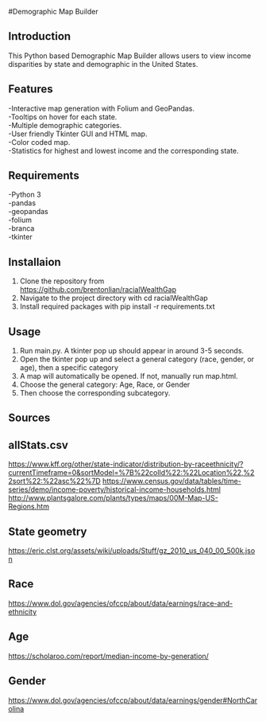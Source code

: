 #Demographic Map Builder

## Introduction
This Python based Demographic Map Builder allows users to view income disparities by state and demographic in the United States.

## Features
-Interactive map generation with Folium and GeoPandas.\
-Tooltips on hover for each state.\
-Multiple demographic categories.\
-User friendly Tkinter GUI and HTML map.\
-Color coded map.\
-Statistics for highest and lowest income and the corresponding state.

## Requirements
-Python 3\
-pandas\
-geopandas\
-folium\
-branca\
-tkinter

## Installaion
1. Clone the repository from https://github.com/brentonlian/racialWealthGap
2. Navigate to the project directory with cd racialWealthGap
3. Install required packages with pip install -r requirements.txt

## Usage
1. Run main.py. A tkinter pop up should appear in around 3-5 seconds. 
2. Open the tkinter pop up and select a general category (race, gender, or age), then a specific category
3. A map will automatically be opened. If not, manually run map.html.
4. Choose the general category: Age, Race, or Gender
5. Then choose the corresponding subcategory.

## Sources
## allStats.csv
https://www.kff.org/other/state-indicator/distribution-by-raceethnicity/?currentTimeframe=0&sortModel=%7B%22colId%22:%22Location%22,%22sort%22:%22asc%22%7D
https://www.census.gov/data/tables/time-series/demo/income-poverty/historical-income-households.html
http://www.plantsgalore.com/plants/types/maps/00M-Map-US-Regions.htm

## State geometry
https://eric.clst.org/assets/wiki/uploads/Stuff/gz_2010_us_040_00_500k.json

## Race 
https://www.dol.gov/agencies/ofccp/about/data/earnings/race-and-ethnicity

## Age
https://scholaroo.com/report/median-income-by-generation/


## Gender
https://www.dol.gov/agencies/ofccp/about/data/earnings/gender#NorthCarolina




